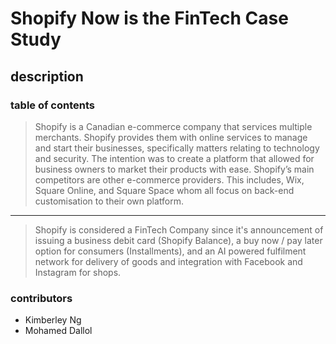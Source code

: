 # Shopify Now is the FinTech Case Study
## description
### table of contents

> Shopify is a Canadian e-commerce company that services multiple merchants. Shopify provides them with online services to manage and start their businesses, specifically matters relating to technology and security. The intention was to create a platform that allowed for business owners to market their products with ease.
> Shopify’s main competitors are other e-commerce providers. This includes, Wix, Square Online, and Square Space whom all focus on back-end customisation to their own platform.
---
> Shopify is considered a FinTech Company since it's announcement of issuing a business debit card (Shopify Balance), a buy now / pay later option for consumers (Installments), and an AI powered fulfilment network for delivery of goods and integration with Facebook and Instagram for shops.  


### contributors
- Kimberley Ng
- Mohamed Dallol
